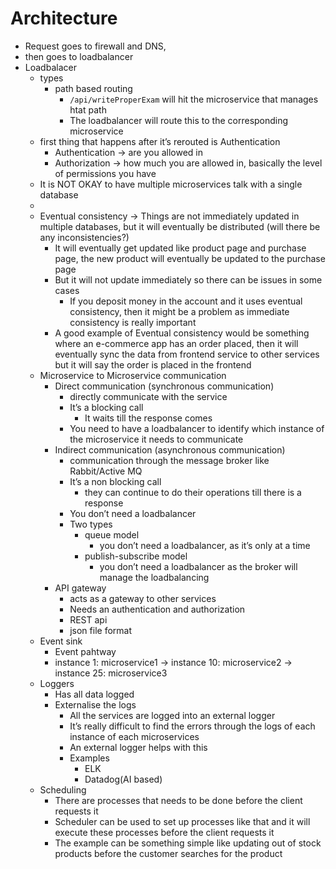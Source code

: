 # Architecture

- Request goes to firewall and DNS,
- then goes to loadbalancer
- Loadbalacer
    - types
        - path based routing
            - `/api/writeProperExam` will hit the microservice that manages htat path
            - The loadbalancer will route this to the corresponding microservice
    - first thing that happens after it’s rerouted is Authentication
        - Authentication → are you allowed in
        - Authorization → how much you are allowed in, basically the level of permissions you have
    - It is NOT OKAY to have multiple microservices talk with a single database
    - <caps theorem>
    - Eventual consistency → Things are not immediately updated in multiple databases, but it will eventually be distributed (will there be any inconsistencies?)
        - It will eventually get updated like product page and purchase page, the new product will eventually be updated to the purchase page
        - But it will not update immediately so there can be issues in some cases
            - If you deposit money in the account and it uses eventual consistency, then it might be a problem as immediate consistency is really important
        - A good example of Eventual consistency would be something where an e-commerce app has an order placed, then it will eventually sync the data from frontend service to other services but it will say the order is placed in the frontend
    - Microservice to Microservice communication
        - Direct communication (synchronous communication)
            - directly communicate with the service
            - It’s a blocking call
                - It waits till the response comes
            - You need to have a loadbalancer to identify which instance of the microservice it needs to communicate
        - Indirect communication (asynchronous communication)
            - communication through the message broker like Rabbit/Active MQ
            - It’s  a non blocking call
                - they can continue to do their operations till there is a response
            - You don’t need a loadbalancer
            - Two types
                - queue model
                    - you don’t need a loadbalancer, as it’s only at a time
                - publish-subscribe model
                    - you don’t need a loadbalancer as the broker will manage the loadbalancing
        - API gateway
            - acts as a gateway to other services
            - Needs an authentication and authorization
            - REST api
            - json file format
    - Event sink
        - Event pahtway
        - instance 1: microservice1 → instance 10: microservice2 → instance 25: microservice3
    - Loggers
        - Has all data logged
        - Externalise the logs
            - All the services are logged into an external logger
            - It’s really difficult to find the errors through the logs of each instance of each microservices
            - An external logger helps with this
            - Examples
                - ELK
                - Datadog(AI based)
    - Scheduling
        - There are processes that needs to be done before the client requests it
        - Scheduler can be used to set up processes like that and  it will execute these processes before the client requests it
        - The example can be something simple like updating out of stock products before the customer searches for the product
